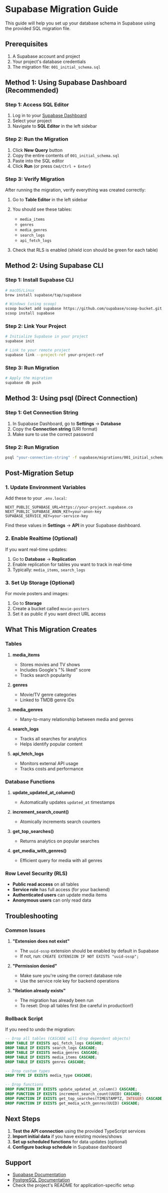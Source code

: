 # Supabase Migration Guide

This guide will help you set up your database schema in Supabase using the provided SQL migration file.

## Prerequisites

1. A Supabase account and project
2. Your project's database credentials
3. The migration file: `001_initial_schema.sql`

## Method 1: Using Supabase Dashboard (Recommended)

### Step 1: Access SQL Editor

1. Log in to your [Supabase Dashboard](https://app.supabase.com)
2. Select your project
3. Navigate to **SQL Editor** in the left sidebar

### Step 2: Run the Migration

1. Click **New Query** button
2. Copy the entire contents of `001_initial_schema.sql`
3. Paste into the SQL editor
4. Click **Run** (or press `Cmd/Ctrl + Enter`)

### Step 3: Verify Migration

After running the migration, verify everything was created correctly:

1. Go to **Table Editor** in the left sidebar
2. You should see these tables:
   - `media_items`
   - `genres`
   - `media_genres`
   - `search_logs`
   - `api_fetch_logs`

3. Check that RLS is enabled (shield icon should be green for each table)

## Method 2: Using Supabase CLI

### Step 1: Install Supabase CLI

```bash
# macOS/Linux
brew install supabase/tap/supabase

# Windows (using scoop)
scoop bucket add supabase https://github.com/supabase/scoop-bucket.git
scoop install supabase
```

### Step 2: Link Your Project

```bash
# Initialize Supabase in your project
supabase init

# Link to your remote project
supabase link --project-ref your-project-ref
```

### Step 3: Run Migration

```bash
# Apply the migration
supabase db push
```

## Method 3: Using psql (Direct Connection)

### Step 1: Get Connection String

1. In Supabase Dashboard, go to **Settings** → **Database**
2. Copy the **Connection string** (URI format)
3. Make sure to use the correct password

### Step 2: Run Migration

```bash
psql "your-connection-string" -f supabase/migrations/001_initial_schema.sql
```

## Post-Migration Setup

### 1. Update Environment Variables

Add these to your `.env.local`:

```env
NEXT_PUBLIC_SUPABASE_URL=https://your-project.supabase.co
NEXT_PUBLIC_SUPABASE_ANON_KEY=your-anon-key
SUPABASE_SERVICE_KEY=your-service-key
```

Find these values in **Settings** → **API** in your Supabase dashboard.

### 2. Enable Realtime (Optional)

If you want real-time updates:

1. Go to **Database** → **Replication**
2. Enable replication for tables you want to track in real-time
3. Typically: `media_items`, `search_logs`

### 3. Set Up Storage (Optional)

For movie posters and images:

1. Go to **Storage**
2. Create a bucket called `movie-posters`
3. Set it as public if you want direct URL access

## What This Migration Creates

### Tables

1. **media_items**
   - Stores movies and TV shows
   - Includes Google's "% liked" score
   - Tracks search popularity

2. **genres**
   - Movie/TV genre categories
   - Linked to TMDB genre IDs

3. **media_genres**
   - Many-to-many relationship between media and genres

4. **search_logs**
   - Tracks all searches for analytics
   - Helps identify popular content

5. **api_fetch_logs**
   - Monitors external API usage
   - Tracks costs and performance

### Database Functions

1. **update_updated_at_column()**
   - Automatically updates `updated_at` timestamps

2. **increment_search_count()**
   - Atomically increments search counters

3. **get_top_searches()**
   - Returns analytics on popular searches

4. **get_media_with_genres()**
   - Efficient query for media with all genres

### Row Level Security (RLS)

- **Public read access** on all tables
- **Service role** has full access (for your backend)
- **Authenticated users** can update media items
- **Anonymous users** can only read data

## Troubleshooting

### Common Issues

1. **"Extension does not exist"**
   - The `uuid-ossp` extension should be enabled by default in Supabase
   - If not, run: `CREATE EXTENSION IF NOT EXISTS "uuid-ossp";`

2. **"Permission denied"**
   - Make sure you're using the correct database role
   - Use the service role key for backend operations

3. **"Relation already exists"**
   - The migration has already been run
   - To reset: Drop all tables first (be careful in production!)

### Rollback Script

If you need to undo the migration:

```sql
-- Drop all tables (CASCADE will drop dependent objects)
DROP TABLE IF EXISTS api_fetch_logs CASCADE;
DROP TABLE IF EXISTS search_logs CASCADE;
DROP TABLE IF EXISTS media_genres CASCADE;
DROP TABLE IF EXISTS media_items CASCADE;
DROP TABLE IF EXISTS genres CASCADE;

-- Drop custom types
DROP TYPE IF EXISTS media_type CASCADE;

-- Drop functions
DROP FUNCTION IF EXISTS update_updated_at_column() CASCADE;
DROP FUNCTION IF EXISTS increment_search_count(UUID) CASCADE;
DROP FUNCTION IF EXISTS get_top_searches(TIMESTAMPTZ, INTEGER) CASCADE;
DROP FUNCTION IF EXISTS get_media_with_genres(UUID) CASCADE;
```

## Next Steps

1. **Test the API connection** using the provided TypeScript services
2. **Import initial data** if you have existing movies/shows
3. **Set up scheduled functions** for data updates (optional)
4. **Configure backup schedule** in Supabase dashboard

## Support

- [Supabase Documentation](https://supabase.com/docs)
- [PostgreSQL Documentation](https://www.postgresql.org/docs/)
- Check the project's README for application-specific setup